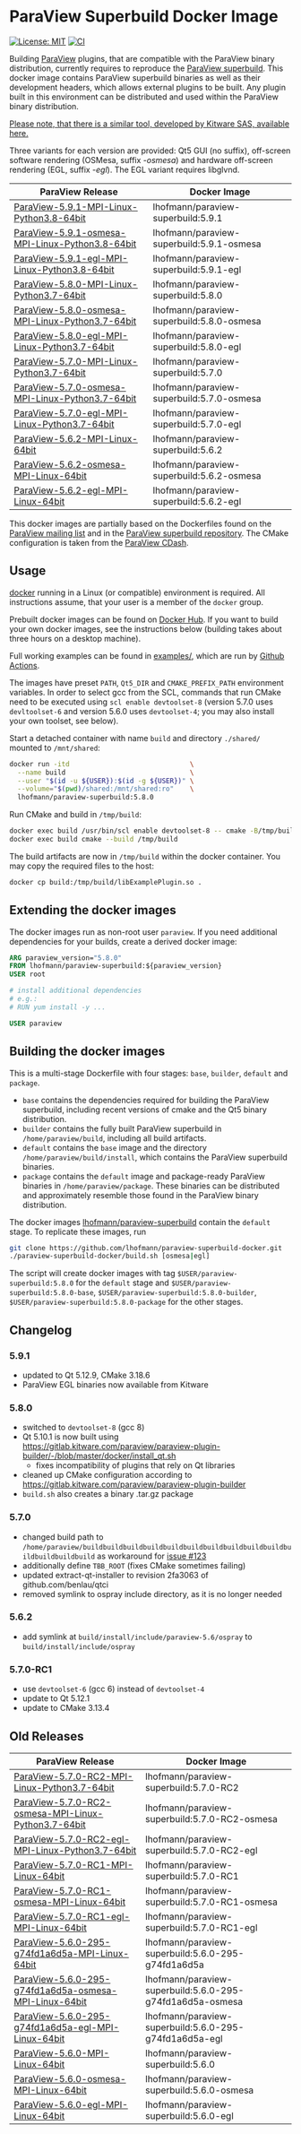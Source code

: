 # ParaView Superbuild Docker Image

[![License: MIT](https://img.shields.io/badge/License-MIT-yellow.svg)](LICENSE)
[![CI](https://github.com/lhofmann/paraview-superbuild-docker/actions/workflows/main.yml/badge.svg)](https://github.com/lhofmann/paraview-superbuild-docker/actions/workflows/main.yml)

Building [ParaView](https://www.paraview.org/) plugins, that are compatible with the ParaView binary distribution, currently requires to reproduce the [ParaView superbuild](https://gitlab.kitware.com/paraview/paraview-superbuild). 
This docker image contains ParaView superbuild binaries as well as their development headers, which allows external plugins to be built. Any plugin built in this environment can be distributed and used within the ParaView binary distribution.

[Please note, that there is a similar tool, developed by Kitware SAS, available here.](https://gitlab.kitware.com/paraview/paraview-plugin-builder)  

Three variants for each version are provided: Qt5 GUI (no suffix), off-screen software rendering (OSMesa, suffix *-osmesa*) and hardware off-screen rendering (EGL, suffix *-egl*). The EGL variant requires libglvnd.

| ParaView Release | Docker Image |
|--|--|
| [ParaView-5.9.1-MPI-Linux-Python3.8-64bit](https://www.paraview.org/files/v5.9/ParaView-5.9.1-MPI-Linux-Python3.8-64bit.tar.gz) | lhofmann/paraview-superbuild:5.9.1 |
| [ParaView-5.9.1-osmesa-MPI-Linux-Python3.8-64bit](https://www.paraview.org/files/v5.9/ParaView-5.9.1-osmesa-MPI-Linux-Python3.8-64bit.tar.gz) | lhofmann/paraview-superbuild:5.9.1-osmesa |
| [ParaView-5.9.1-egl-MPI-Linux-Python3.8-64bit](https://www.paraview.org/files/v5.9/ParaView-5.9.1-egl-MPI-Linux-Python3.8-64bit.tar.gz) | lhofmann/paraview-superbuild:5.9.1-egl |
| [ParaView-5.8.0-MPI-Linux-Python3.7-64bit](https://www.paraview.org/files/v5.8/ParaView-5.8.0-MPI-Linux-Python3.7-64bit.tar.gz) | lhofmann/paraview-superbuild:5.8.0 |
| [ParaView-5.8.0-osmesa-MPI-Linux-Python3.7-64bit](https://www.paraview.org/files/v5.8/ParaView-5.8.0-osmesa-MPI-Linux-Python3.7-64bit.tar.gz) | lhofmann/paraview-superbuild:5.8.0-osmesa |
| [ParaView-5.8.0-egl-MPI-Linux-Python3.7-64bit](https://github.com/lhofmann/paraview-superbuild-docker/releases/download/5.8.0/ParaView-5.8.0-egl-MPI-Linux-Python3.7-64bit.tar.gz) | lhofmann/paraview-superbuild:5.8.0-egl |
| [ParaView-5.7.0-MPI-Linux-Python3.7-64bit](https://www.paraview.org/files/v5.7/ParaView-5.7.0-MPI-Linux-Python3.7-64bit.tar.gz) | lhofmann/paraview-superbuild:5.7.0 |
| [ParaView-5.7.0-osmesa-MPI-Linux-Python3.7-64bit](https://www.paraview.org/files/v5.7/ParaView-5.7.0-osmesa-MPI-Linux-Python3.7-64bit.tar.gz) | lhofmann/paraview-superbuild:5.7.0-osmesa |
| [ParaView-5.7.0-egl-MPI-Linux-Python3.7-64bit](https://github.com/lhofmann/paraview-superbuild-docker/releases/download/5.7.0/ParaView-5.7.0-egl-MPI-Linux-Python3.7-64bit.tar.gz) | lhofmann/paraview-superbuild:5.7.0-egl |
| [ParaView-5.6.2-MPI-Linux-64bit](https://www.paraview.org/files/v5.6/ParaView-5.6.2-MPI-Linux-64bit.tar.gz) | lhofmann/paraview-superbuild:5.6.2 |
| [ParaView-5.6.2-osmesa-MPI-Linux-64bit](https://github.com/lhofmann/paraview-superbuild-docker/releases/download/5.6.2/ParaView-5.6.2-osmesa-MPI-Linux-64bit.tar.gz) | lhofmann/paraview-superbuild:5.6.2-osmesa |
| [ParaView-5.6.2-egl-MPI-Linux-64bit](https://github.com/lhofmann/paraview-superbuild-docker/releases/download/5.6.2/ParaView-5.6.2-egl-MPI-Linux-64bit.tar.gz) | lhofmann/paraview-superbuild:5.6.2-egl |

This docker images are partially based on the Dockerfiles found on the [ParaView mailing list](https://public.kitware.com/pipermail/paraview/2017-April/039841.html) and in the [ParaView superbuild repository](https://gitlab.kitware.com/paraview/paraview-superbuild/tree/master/Scripts/docker/el6). The CMake configuration is taken from the [ParaView CDash](https://open.cdash.org/index.php?project=ParaView).

## Usage

[docker](https://www.docker.com/) running in a Linux (or compatible) environment is required. All instructions assume, that your user is a member of the `docker` group.

Prebuilt docker images can be found on [Docker Hub](https://hub.docker.com/r/lhofmann/paraview-superbuild). If you want to build your own docker images, see the instructions below (building takes about three hours on a desktop machine).

Full working examples can be found in [examples/](examples), which are run by [Github Actions](.github/workflows/main.yml).

The images have preset `PATH`, `Qt5_DIR` and `CMAKE_PREFIX_PATH` environment variables. In order to select gcc from the SCL, commands that run CMake need to be executed using `scl enable devtoolset-8` (version 5.7.0 uses `devltoolset-6` and version 5.6.0 uses `devtoolset-4`; you may also install your own toolset, see below).

Start a detached container with name `build` and directory `./shared/` mounted to `/mnt/shared`:
```bash
docker run -itd                              \
  --name build                               \
  --user "$(id -u ${USER}):$(id -g ${USER})" \
  --volume="$(pwd)/shared:/mnt/shared:ro"    \
  lhofmann/paraview-superbuild:5.8.0
```
Run CMake and build in `/tmp/build`:
```bash
docker exec build /usr/bin/scl enable devtoolset-8 -- cmake -B/tmp/build -H/mnt/shared/example
docker exec build cmake --build /tmp/build
```
The build artifacts are now in `/tmp/build` within the docker container. You may copy the required files to the host:
```bash
docker cp build:/tmp/build/libExamplePlugin.so .
```


## Extending the docker images

The docker images run as non-root user `paraview`. If you need additional dependencies for your builds, create a derived docker image:
```dockerfile
ARG paraview_version="5.8.0"
FROM lhofmann/paraview-superbuild:${paraview_version}
USER root

# install additional dependencies
# e.g.:
# RUN yum install -y ...

USER paraview
```


## Building the docker images

This is a multi-stage Dockerfile with four stages: `base`, `builder`, `default` and `package`.

* `base` contains the dependencies required for building the ParaView superbuild, including recent versions of cmake and the Qt5 binary distribution.
* `builder` contains the fully built ParaView superbuild in `/home/paraview/build`, including all build artifacts.
* `default` contains the `base` image and the directory `/home/paraview/build/install`, which contains the ParaView superbuild binaries.
* `package` contains the `default` image and package-ready ParaView binaries in `/home/paraview/package`. These binaries can be distributed and approximately resemble those found in the ParaView binary distribution.

The docker images [lhofmann/paraview-superbuild](https://hub.docker.com/r/lhofmann/paraview-superbuild) contain the `default` stage. To replicate these images, run
```bash
git clone https://github.com/lhofmann/paraview-superbuild-docker.git
./paraview-superbuild-docker/build.sh [osmesa|egl]
```

The script will create docker images with tag `$USER/paraview-superbuild:5.8.0` for the `default` stage and `$USER/paraview-superbuild:5.8.0-base`, `$USER/paraview-superbuild:5.8.0-builder`, `$USER/paraview-superbuild:5.8.0-package` for the other stages.


## Changelog

### 5.9.1

* updated to Qt 5.12.9, CMake 3.18.6
* ParaView EGL binaries now available from Kitware

### 5.8.0

* switched to `devtoolset-8` (gcc 8)
* Qt 5.10.1 is now built using https://gitlab.kitware.com/paraview/paraview-plugin-builder/-/blob/master/docker/install_qt.sh
  * fixes incompatibility of plugins that rely on Qt libraries
* cleaned up CMake configuration according to https://gitlab.kitware.com/paraview/paraview-plugin-builder
* `build.sh` also creates a binary .tar.gz package

### 5.7.0

* changed build path to `/home/paraview/buildbuildbuildbuildbuildbuildbuildbuildbuildbuildbuildbuildbuildbuild` as workaround for [issue #123](https://gitlab.kitware.com/paraview/paraview-superbuild/issues/123)
* additionally define `TBB_ROOT` (fixes CMake sometimes failing)
* updated extract-qt-installer to revision 2fa3063 of github.com/benlau/qtci
* removed symlink to ospray include directory, as it is no longer needed

### 5.6.2

* add symlink at `build/install/include/paraview-5.6/ospray` to `build/install/include/ospray`

### 5.7.0-RC1

* use `devtoolset-6` (gcc 6) instead of `devtoolset-4`
* update to Qt 5.12.1
* update to CMake 3.13.4

## Old Releases

| ParaView Release | Docker Image |
|--|--|
| [ParaView-5.7.0-RC2-MPI-Linux-Python3.7-64bit](https://www.paraview.org/files/v5.7/ParaView-5.7.0-RC2-MPI-Linux-Python3.7-64bit.tar.gz) | lhofmann/paraview-superbuild:5.7.0-RC2 |
| [ParaView-5.7.0-RC2-osmesa-MPI-Linux-Python3.7-64bit](https://www.paraview.org/files/v5.7/ParaView-5.7.0-RC2-osmesa-MPI-Linux-Python3.7-64bit.tar.gz) | lhofmann/paraview-superbuild:5.7.0-RC2-osmesa |
| [ParaView-5.7.0-RC2-egl-MPI-Linux-Python3.7-64bit](https://github.com/lhofmann/paraview-superbuild-docker/releases/download/5.7.0-RC2/ParaView-5.7.0-RC2-egl-MPI-Linux-Python3.7-64bit.tar.gz) | lhofmann/paraview-superbuild:5.7.0-RC2-egl |
| [ParaView-5.7.0-RC1-MPI-Linux-64bit](https://www.paraview.org/files/v5.6/ParaView-5.7.0-RC1-MPI-Linux-64bit.tar.gz) | lhofmann/paraview-superbuild:5.7.0-RC1 |
| [ParaView-5.7.0-RC1-osmesa-MPI-Linux-64bit](https://www.paraview.org/files/v5.6/ParaView-5.7.0-RC1-osmesa-MPI-Linux-64bit.tar.gz) | lhofmann/paraview-superbuild:5.7.0-RC1-osmesa |
| [ParaView-5.7.0-RC1-egl-MPI-Linux-64bit](https://github.com/lhofmann/paraview-superbuild-docker/releases/download/5.7.0-RC1/ParaView-5.7.0-RC1-egl-MPI-Linux-64bit.tar.gz) | lhofmann/paraview-superbuild:5.7.0-RC1-egl |
| [ParaView-5.6.0-295-g74fd1a6d5a-MPI-Linux-64bit](https://github.com/lhofmann/paraview-superbuild-docker/releases/download/5.6.0-295-g74fd1a6d5a/ParaView-5.6.0-295-g74fd1a6d5a-MPI-Linux-64bit.tar.gz) | lhofmann/paraview-superbuild:5.6.0-295-g74fd1a6d5a |
| [ParaView-5.6.0-295-g74fd1a6d5a-osmesa-MPI-Linux-64bit](https://github.com/lhofmann/paraview-superbuild-docker/releases/download/5.6.0-295-g74fd1a6d5a/ParaView-5.6.0-295-g74fd1a6d5a-osmesa-MPI-Linux-64bit.tar.gz) | lhofmann/paraview-superbuild:5.6.0-295-g74fd1a6d5a-osmesa |
| [ParaView-5.6.0-295-g74fd1a6d5a-egl-MPI-Linux-64bit](https://github.com/lhofmann/paraview-superbuild-docker/releases/download/5.6.0-295-g74fd1a6d5a/ParaView-5.6.0-295-g74fd1a6d5a-egl-MPI-Linux-64bit.tar.gz) | lhofmann/paraview-superbuild:5.6.0-295-g74fd1a6d5a-egl |
| [ParaView-5.6.0-MPI-Linux-64bit](https://www.paraview.org/files/v5.6/ParaView-5.6.0-MPI-Linux-64bit.tar.gz) | lhofmann/paraview-superbuild:5.6.0 |
| [ParaView-5.6.0-osmesa-MPI-Linux-64bit](https://www.paraview.org/files/v5.6/ParaView-5.6.0-osmesa-MPI-Linux-64bit.tar.gz) | lhofmann/paraview-superbuild:5.6.0-osmesa |
| [ParaView-5.6.0-egl-MPI-Linux-64bit](https://github.com/lhofmann/paraview-superbuild-docker/releases/download/5.6.0/ParaView-5.6.0-egl-MPI-Linux-64bit.tar.gz) | lhofmann/paraview-superbuild:5.6.0-egl |
